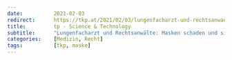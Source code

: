 ```yaml
---
date:          2021-02-03
redirect:      https://tkp.at/2021/02/03/lungenfacharzt-und-rechtsanwaelte-masken-schaden-und-sind-gesetzwidrig/
title:         tp - Science & Technology
subtitle:      "Lungenfacharzt und Rechtsanwälte: Masken schaden und sind gesetzwidrig"
categories:    [Medizin, Recht]
tags:          [tkp, maske]
---
```

